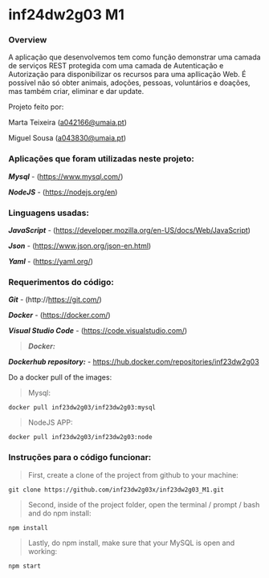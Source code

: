 # inf24dw2g03 M1

### Overview

A aplicação que desenvolvemos tem como função demonstrar uma camada de serviços REST protegida com uma camada de Autenticação e Autorização para disponibilizar os recursos para uma apllicação Web.
É possível não só obter animais, adoções, pessoas, voluntários e doações, mas também criar, eliminar e dar update.

Projeto feito por:

Marta Teixeira (a042166@umaia.pt)

Miguel Sousa (a043830@umaia.pt)

### Aplicações que foram utilizadas neste projeto:

***Mysql*** - (https://www.mysql.com/)

***NodeJS*** - (https://nodejs.org/en)

### Linguagens usadas:

***JavaScript*** - (https://developer.mozilla.org/en-US/docs/Web/JavaScript)

***Json*** - (https://www.json.org/json-en.html)

***Yaml*** - (https://yaml.org/)

### Requerimentos do código:

***Git*** - (http://https://git.com/)

***Docker*** - (https://docker.com/)

***Visual Studio Code*** - (https://code.visualstudio.com/)

> ***Docker:***

***Dockerhub repository:*** - https://hub.docker.com/repositories/inf23dw2g03


Do a docker pull of the images:

> Mysql:
```
docker pull inf23dw2g03/inf23dw2g03:mysql
```
> NodeJS APP:
```
docker pull inf23dw2g03/inf23dw2g03:node
```

### Instruções para o código funcionar:

> First, create a clone of the project from github to your machine:
```
git clone https://github.com/inf23dw2g03x/inf23dw2g03_M1.git
```

> Second, inside of the project folder, open the terminal / prompt / bash and do npm install:
```
npm install
```

> Lastly, do npm install, make sure that your MySQL is open and working:
```
npm start
```
